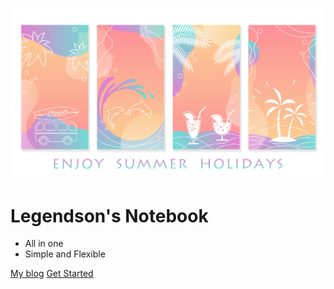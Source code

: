 ![logo](_media/summer_bkg_62_a.jpg)

# Legendson's Notebook

- All in one
- Simple and Flexible

[My blog](https://iyukiyama.github.io/)
[Get Started](README.md)
